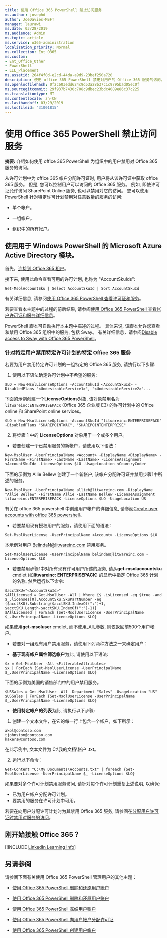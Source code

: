 ```yaml
---
title: 使用 Office 365 PowerShell 禁止访问服务
ms.author: josephd
author: JoeDavies-MSFT
manager: laurawi
ms.date: 03/28/2019
ms.audience: Admin
ms.topic: article
ms.service: o365-administration
localization_priority: Normal
ms.collection: Ent_O365
ms.custom:
- Ent_Office_Other
- PowerShell
- LIL_Placement
ms.assetid: 264f4f0d-e2cd-44da-a9d9-23bef250a720
description: 使用 office 365 PowerShell 禁用对用户的 Office 365 服务的访问。
ms.openlocfilehash: 0f2c603edd624c9d53a28b37c1c9795bad05ec0f
ms.sourcegitcommit: 29f937b7430c708c9dbec23bdc4089e86c37c225
ms.translationtype: MT
ms.contentlocale: zh-CN
ms.lasthandoff: 03/29/2019
ms.locfileid: "31001815"
---
```

# <a name="disable-access-to-services-with-office-365-powershell"></a>使用 Office 365 PowerShell 禁止访问服务

**摘要:** 介绍如何使用 office 365 PowerShell 为组织中的用户禁用对 Office 365 服务的访问。
  
从许可计划中为 office 365 帐户分配许可证时, 用户将从该许可证中获取 office 365 服务。 但是, 您可以控制用户可以访问的 Office 365 服务。 例如, 即使许可证允许访问 SharePoint Online 服务, 也可以禁用对它的访问。 您可以使用 PowerShell 针对特定许可计划禁用对任意数量的服务的访问:

- 单个帐户。
    
- 一组帐户。
    
- 组织中的所有帐户。

## <a name="use-the-microsoft-azure-active-directory-module-for-windows-powershell"></a>使用用于 Windows PowerShell 的 Microsoft Azure Active Directory 模块。

首先，[连接到 Office 365 租户](connect-to-office-365-powershell.md#connect-with-the-microsoft-azure-active-directory-module-for-windows-powershell)。

接下来, 使用此命令查看可用的许可计划, 也称为 "AccountSkuIds":

```
Get-MsolAccountSku | Select AccountSkuId | Sort AccountSkuId
```

有关详细信息, 请参阅[使用 Office 365 PowerShell 查看许可证和服务](view-licenses-and-services-with-office-365-powershell.md)。
    
若要查看本主题中的过程的前后结果, 请参阅[使用 Office 365 PowerShell 查看帐户许可证和服务详细信息](view-account-license-and-service-details-with-office-365-powershell.md)。
    
PowerShell 脚本可自动执行本主题中描述的过程。 具体来说, 该脚本允许您查看和禁用 Office 365 组织中的服务, 包括 Sway。 有关详细信息，请参阅[Disable access to Sway with Office 365 PowerShell](disable-access-to-sway-with-office-365-powershell.md)。
    
    
### <a name="disable-specific-office-365-services-for-specific-users-for-a-specific-licensing-plan"></a>针对特定用户禁用特定许可计划的特定 Office 365 服务
  
若要为用户禁用特定许可计划的一组特定的 Office 365 服务, 请执行以下步骤:
  
1. 使用以下语法确定许可计划中不希望的服务:
    
  ```
  $LO = New-MsolLicenseOptions -AccountSkuId <AccountSkuId> -DisabledPlans "<UndesirableService1>", "<UndesirableService2>"...
  ```

  下面的示例创建一个**LicenseOptions**对象, 该对象禁用名为`litwareinc:ENTERPRISEPACK` (Office 365 企业版 E3) 的许可计划中的 Office online 和 SharePoint online services。
    
  ```
  $LO = New-MsolLicenseOptions -AccountSkuId "litwareinc:ENTERPRISEPACK" -DisabledPlans "SHAREPOINTWAC", "SHAREPOINTENTERPRISE"
  ```

2. 将步骤 1 中的 **LicenseOptions** 对象用于一个或多个用户。
    
  - 若要创建一个已禁用服务的新帐户，请使用以下语法：
    
  ```
  New-MsolUser -UserPrincipalName <Account> -DisplayName <DisplayName> -FirstName <FirstName> -LastName <LastName> -LicenseAssignment <AccountSkuId> -LicenseOptions $LO -UsageLocation <CountryCode>
  ```

  下面的示例为 Allie Bellew 创建了一个新帐户, 该帐户分配许可证并禁用步骤1中所述的服务。
    
  ```
  New-MsolUser -UserPrincipalName allieb@litwareinc.com -DisplayName "Allie Bellew" -FirstName Allie -LastName Bellew -LicenseAssignment litwareinc:ENTERPRISEPACK -LicenseOptions $LO -UsageLocation US
  ```

  有关在 office 365 powershell 中创建用户帐户的详细信息, 请参阅[Create user accounts with office 365 powershell](create-user-accounts-with-office-365-powershell.md)。
    
  - 若要禁用现有授权用户的服务，请使用下面的语法：
    
  ```
  Set-MsolUserLicense -UserPrincipalName <Account> -LicenseOptions $LO
  ```

  本示例对用户 BelindaN@litwareinc.com 禁用服务。
    
  ```
  Set-MsolUserLicense -UserPrincipalName belindan@litwareinc.com -LicenseOptions $LO
  ```

  - 若要禁用步骤1中对所有现有许可用户所述的服务, 请从**get-msolaccountsku** cmdlet (如**litwareinc: ENTERPRISEPACK**) 的显示中指定 Office 365 计划的名称, 然后运行以下命令:
    
  ```
  $acctSKU="<AccountSkuId>"
  $AllLicensed = Get-MsolUser -All | Where {$_.isLicensed -eq $true -and $_.licenses[0].AccountSku.SkuPartNumber -eq ($acctSKU).Substring($acctSKU.IndexOf(":")+1, $acctSKU.Length-$acctSKU.IndexOf(":")-1)}
  $AllLicensed | ForEach {Set-MsolUserLicense -UserPrincipalName $_.UserPrincipalName -LicenseOptions $LO}
  ```

  如果使用**get-msoluser** cmdlet, 而不使用_All_参数, 则仅返回前500个用户帐户。


  - 若要对一组现有用户禁用服务，请使用下列两种方法之一来确定用户：
    
  - **基于现有帐户属性筛选帐户**为此, 请使用以下语法:
    
  ```
  $x = Get-MsolUser -All <FilterableAttributes>
  $x | ForEach {Set-MsolUserLicense -UserPrincipalName $_.UserPrincipalName -LicenseOptions $LO}
  ```

  下面的示例为美国的销售部门中的用户禁用服务。
    
  ```
  $USSales = Get-MsolUser -All -Department "Sales" -UsageLocation "US"
  $USSales | ForEach {Set-MsolUserLicense -UserPrincipalName $_.UserPrincipalName -LicenseOptions $LO}
  ```

  - **使用特定帐户的列表**为此, 请执行以下步骤:
    
1. 创建一个文本文件，在它的每一行上包含一个帐户，如下所示：
    
  ```
  akol@contoso.com
  tjohnston@contoso.com
  kakers@contoso.com
  ```

  在此示例中, 文本文件为 C:\\我的文档\\帐户 .txt。
    
2. 运行以下命令：
    
  ```
  Get-Content "C:\My Documents\Accounts.txt" | foreach {Set-MsolUserLicense -UserPrincipalName $_ -LicenseOptions $LO}
  ```

如果要对多个许可计划禁用服务访问, 请针对每个许可计划重复上述说明, 以确保:

- 已为用户帐户分配许可计划。
- 要禁用的服务在许可计划中可用。

若要在向用户分配许可计划时为其禁用 Office 365 服务, 请参阅在[分配用户许可证时禁用对服务的访问](disable-access-to-services-while-assigning-user-licenses.md)。


## <a name="new-to-office-365"></a>刚开始接触 Office 365？
<a name="LinkedIn"> </a>

[!INCLUDE [LinkedIn Learning Info](../common/office/linkedin-learning-info.md)]
   
## <a name="see-also"></a>另请参阅
<a name="SeeAlso"> </a>

请参阅下面有关使用 Office 365 PowerShell 管理用户的其他主题：
  
- [使用 Office 365 PowerShell 删除和还原用户账户](delete-and-restore-user-accounts-with-office-365-powershell.md)
    
- [使用 Office 365 PowerShell 删除和还原用户账户](delete-and-restore-user-accounts-with-office-365-powershell.md)
    
- [使用 Office 365 PowerShell 冻结用户账户](block-user-accounts-with-office-365-powershell.md)
    
- [使用 Office 365 PowerShell 向用户帐户分配许可证](assign-licenses-to-user-accounts-with-office-365-powershell.md)
    
- [使用 Office 365 PowerShell 创建用户帐户](create-user-accounts-with-office-365-powershell.md)
    

